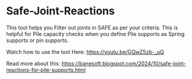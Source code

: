 # Safe-Joint-Reactions
This tool helps you Filter out joints in SAFE as per your criteria. This is helpful for Pile capacity checks when you define Pile supports as Spring supports or pin supports.

Watch how to use the tool Here:
https://youtu.be/GQwZ5zb-_uQ

Read more about this: 
https://banesoft.blogspot.com/2024/10/safe-joint-reactions-for-pile-supports.html
